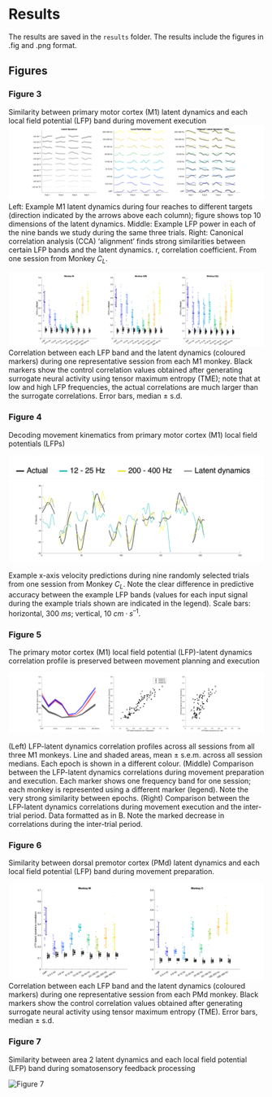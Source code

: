 # Results
The results are saved in the `results` folder. The results include the figures in .fig and .png format.

## Figures
### Figure 3
Similarity between primary motor cortex (M1) latent dynamics and each local field potential (LFP) band during movement execution
![Figure 3](PNG/3A.png)
Left: Example M1 latent dynamics during four reaches to different targets (direction indicated by the arrows above each column); figure shows top
10 dimensions of the latent dynamics. 
Middle: Example LFP power in each of the nine bands we study during the same three trials. 
Right: Canonical correlation analysis (CCA) ‘alignment’ finds strong similarities between certain LFP bands and the latent dynamics. r, correlation coefficient. From one session from Monkey $C_L$.

![Figure 3](PNG/3B.png)
Correlation between each LFP band and the latent dynamics (coloured markers) during one representative session from each M1 monkey. Black markers show the control correlation values obtained after generating surrogate neural activity using tensor maximum entropy (TME); note that at low and high LFP frequencies, the actual correlations are much larger than the surrogate correlations. Error bars, median ± s.d. 

### Figure 4
Decoding movement kinematics from primary motor cortex (M1) local field potentials (LFPs)

![Legend for Fig 4](PNG/fig4_legend.png)
![Figure 4](PNG/4B.png)


Example x-axis velocity predictions during nine randomly selected trials from one session from Monkey $C_L$. Note the clear difference in predictive accuracy between the example LFP bands (values for each input signal during the example trials shown are indicated in the legend). Scale bars: horizontal, 300 $ms$; vertical, 10 $cm·s^{–1}$.

### Figure 5
The primary motor cortex (M1) local field potential (LFP)-latent dynamics correlation profile is preserved between movement planning and execution

![Figure 5](PNG/5.png)

(Left) LFP-latent dynamics correlation profiles across all sessions from all three M1 monkeys. Line and shaded areas, mean ± s.e.m. across all session medians. Each epoch is shown in a different colour. (Middle) Comparison between the LFP-latent dynamics correlations during movement preparation and execution. Each marker shows one frequency band for one session; each monkey is represented using a different marker (legend). Note the very strong similarity between epochs. (Right) Comparison between the LFP-latent dynamics correlations during movement execution and the inter-trial period. Data formatted as in B. Note the marked decrease in correlations during the inter-trial period.

### Figure 6
Similarity between dorsal premotor cortex (PMd) latent dynamics and each local field potential (LFP) band during movement preparation.

![Figure 6](PNG/6B.png)
Correlation between each LFP band and the latent dynamics (coloured markers) during one representative session from each PMd monkey. Black markers show the control correlation values obtained after generating surrogate neural activity using tensor maximum entropy (TME). Error bars, median ± s.d.

### Figure 7
Similarity between area 2 latent dynamics and each local field potential (LFP) band during somatosensory feedback processing

![Figure 7](PNG/7B.png)